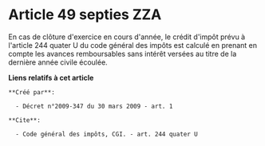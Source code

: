 # Article 49 septies ZZA

En cas de clôture d'exercice en cours d'année, le crédit d'impôt prévu à l'article 244 quater U du code général des impôts
est calculé en prenant en compte les avances remboursables sans intérêt versées au titre de la dernière année civile écoulée.

**Liens relatifs à cet article**

	**Créé par**:

	  - Décret n°2009-347 du 30 mars 2009 - art. 1

	**Cite**:

	  - Code général des impôts, CGI. - art. 244 quater U
